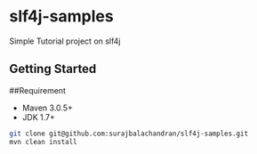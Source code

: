 # slf4j-samples

Simple Tutorial project on slf4j

## Getting Started

##Requirement

* Maven 3.0.5+
* JDK 1.7+

```bash
git clone git@github.com:surajbalachandran/slf4j-samples.git
mvn clean install
```

